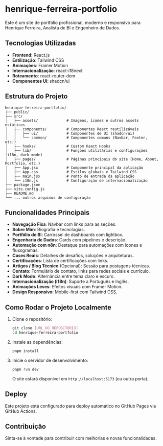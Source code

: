 # henrique-ferreira-portfolio

Este é um site de portfólio profissional, moderno e responsivo para Henrique Ferreira, Analista de BI e Engenheiro de Dados.

## Tecnologias Utilizadas

- **Frontend**: React.js
- **Estilização**: Tailwind CSS
- **Animações**: Framer Motion
- **Internacionalização**: react-i18next
- **Roteamento**: react-router-dom
- **Componentes UI**: shadcn/ui

## Estrutura do Projeto

```
henrique-ferreira-portfolio/
├── public/
├── src/
│   ├── assets/             # Imagens, ícones e outros assets estáticos
│   ├── components/         # Componentes React reutilizáveis
│   │   ├── ui/             # Componentes de UI (shadcn/ui)
│   │   └── common/         # Componentes comuns (Navbar, Footer, etc.)
│   ├── hooks/              # Custom React Hooks
│   ├── lib/                # Funções utilitárias e configurações (i18n, dark mode)
│   ├── pages/              # Páginas principais do site (Home, About, Portfolio, etc.)
│   ├── App.jsx             # Componente principal da aplicação
│   ├── App.css             # Estilos globais e Tailwind CSS
│   ├── main.jsx            # Ponto de entrada da aplicação
│   └── i18n.js             # Configuração de internacionalização
├── package.json
├── vite.config.js
├── README.md
└── ... outros arquivos de configuração
```

## Funcionalidades Principais

- **Navegação Fixa**: Navbar com links para as seções.
- **Sobre Mim**: Biografia e tecnologias.
- **Portfólio de BI**: Carrossel de dashboards com lightbox.
- **Engenharia de Dados**: Cards com pipelines e descrição.
- **Automação com n8n**: Destaque para automações com ícones e fluxogramas.
- **Cases Reais**: Detalhes de desafios, soluções e arquiteturas.
- **Certificações**: Lista de certificações com links.
- **Artigos / Blog Técnico** (Opcional): Sessão para postagens técnicas.
- **Contato**: Formulário de contato, links para redes sociais e currículo.
- **Dark Mode**: Alternância entre tema claro e escuro.
- **Internacionalização (i18n)**: Suporte a Português e Inglês.
- **Animações Leves**: Efeitos visuais com Framer Motion.
- **Design Responsivo**: Mobile-first com Tailwind CSS.

## Como Rodar o Projeto Localmente

1. Clone o repositório:
   ```bash
   git clone [URL_DO_REPOSITORIO]
   cd henrique-ferreira-portfolio
   ```
2. Instale as dependências:
   ```bash
   pnpm install
   ```
3. Inicie o servidor de desenvolvimento:
   ```bash
   pnpm run dev
   ```
   O site estará disponível em `http://localhost:5173` (ou outra porta).

## Deploy

Este projeto está configurado para deploy automático no GitHub Pages via GitHub Actions.

## Contribuição

Sinta-se à vontade para contribuir com melhorias e novas funcionalidades.

